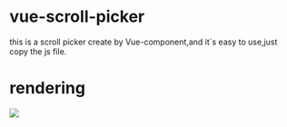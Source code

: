 # vue-scroll-picker
this is a scroll picker create by Vue-component,and it`s easy to use,just copy the js file. 

# rendering
<img src="https://github.com/tlzuo/vue-scroll-picker/blob/master/img/scrollPicker.png">
